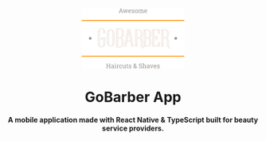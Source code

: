 
<h1 align="center">
    <div width="250" heigth="150" background="#232129">
    <img alt="GoBarber App" src="./src/assets/logo.png" />
    </div>
    <br>
    GoBarber App
</h1>

<h4 align="center">
  A mobile application made with React Native & TypeScript built for beauty service providers.
</h4>
<p align="center">
 

